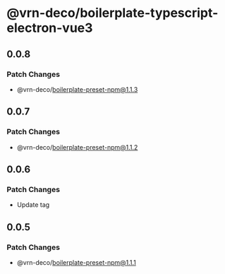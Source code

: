 # @vrn-deco/boilerplate-typescript-electron-vue3

## 0.0.8

### Patch Changes

- @vrn-deco/boilerplate-preset-npm@1.1.3

## 0.0.7

### Patch Changes

- @vrn-deco/boilerplate-preset-npm@1.1.2

## 0.0.6

### Patch Changes

- Update tag

## 0.0.5

### Patch Changes

- @vrn-deco/boilerplate-preset-npm@1.1.1
